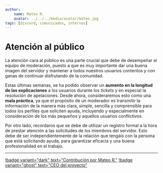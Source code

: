 ```yaml
---
author: 
    name: Mateo R.
    avatar: ../../../media/avatar/mateo.jpg
tags: [discord, comunicados, internos]
---
```

# Atención al público
La atención cara al público es una parte crucial que debe de desempeñar el equipo de moderación, puesto a que es muy importante dar una buena imagen del servidor y mantener a todos nuestros usuarios contentos y con ganas de continuar disfrutando de la comunidad.

Estas últimas semanas, se ha podido observar un **aumento en la longitud de las explicaciones** a los usuarios durante los _tickets_ y en especial la resolución de apelaciones. 
Desde ahora, consideraremos esto como una **mala práctica**, ya que el propósito de un moderador es transmitir la información de la manera más clara, simple, sencilla y comprensible para todos los perfiles que soliciten ayuda, incluyendo y especialmente en consideración de los más pequeños y aquellos usuarios conflictivos. 

Por otro lado, recordaros que se debe de utilizar un registro formal a la hora de prestar atención a las solicitudes de los miembros del servidor. Esto debe de ser independientemente de la relación que tengáis con la persona que está solicitando ayuda, para garantizar eficacia y una buena profesionalidad en el trabajo.

---
[!badge variant="dark" text="Contribución por Mateo R."](https://mateo.ltd/) [!badge variant="ghost" text="CEO del proyecto"](https://mateo.ltd/)